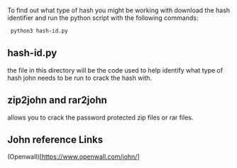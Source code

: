 To find out what type of hash you might be working with download the hash identifier and run the python script with the following commands:

```bash
 python3 hash-id.py
 ```

## hash-id.py
the file in this directory will be the code used to help identify what type of hash john needs to be run to crack the hash with.

## zip2john and rar2john
allows you to crack the password protected zip files or rar files.

## John reference Links
(Openwall)[https://www.openwall.com/john/]